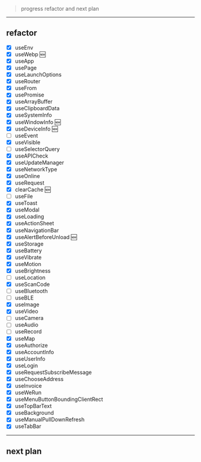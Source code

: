 > progress refactor and next plan

---

## refactor

- [x] useEnv
- [x] useWebp 🆕
- [x] useApp
- [x] usePage
- [x] useLaunchOptions
- [x] useRouter
- [x] useFrom
- [x] usePromise
- [x] useArrayBuffer
- [x] useClipboardData
- [x] useSystemInfo
- [x] useWindowInfo 🆕
- [x] useDeviceInfo 🆕
- [ ] useEvent
- [x] useVisible
- [ ] useSelectorQuery
- [x] useAPICheck
- [x] useUpdateManager
- [x] useNetworkType
- [x] useOnline
- [x] useRequest
- [x] clearCache 🆕
- [ ] useFile
- [x] useToast
- [x] useModal
- [x] useLoading
- [x] useActionSheet
- [x] useNavigationBar
- [x] useAlertBeforeUnload 🆕
- [x] useStorage
- [x] useBattery
- [x] useVibrate
- [x] useMotion
- [x] useBrightness
- [ ] useLocation
- [x] useScanCode
- [ ] useBluetooth
- [ ] useBLE
- [x] useImage
- [x] useVideo
- [ ] useCamera
- [ ] useAudio
- [ ] useRecord
- [x] useMap
- [x] useAuthorize
- [x] useAccountInfo
- [x] useUserInfo
- [x] useLogin
- [x] useRequestSubscribeMessage
- [x] useChooseAddress
- [x] useInvoice
- [x] useWeRun
- [x] useMenuButtonBoundingClientRect
- [x] useTopBarText
- [x] useBackground
- [x] useManualPullDownRefresh
- [x] useTabBar

---

## next plan
